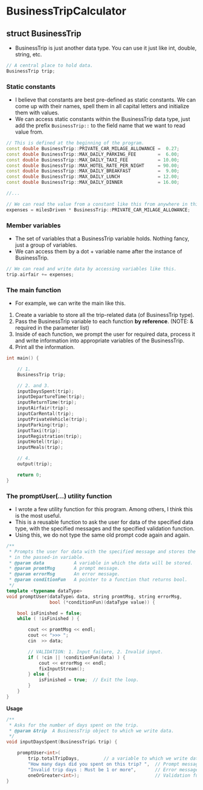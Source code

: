 # BusinessTripCalculator

## struct BusinessTrip
- BusinessTrip is just another data type. You can use it just like int, double, string, etc.
```cpp
// A central place to hold data.
BusinessTrip trip;
```

### Static constants
- I believe that constants are best pre-defined as static constants. We can come up with their names, spell them in all capital letters and initialize them with values.
- We can access static constants within the BusinessTrip data type, just add the prefix `BusinessTrip::` to the field name that we want to read value from.

```cpp
// This is defined at the beginning of the program.
const double BusinessTrip::PRIVATE_CAR_MILAGE_ALLOWANCE =  0.27;
const double BusinessTrip::MAX_DAILY_PARKING_FEE        =  6.00;
const double BusinessTrip::MAX_DAILY_TAXI_FEE           = 10.00;
const double BusinessTrip::MAX_HOTEL_RATE_PER_NIGHT     = 90.00;
const double BusinessTrip::MAX_DAILY_BREAKFAST          =  9.00;
const double BusinessTrip::MAX_DAILY_LUNCH              = 12.00;
const double BusinessTrip::MAX_DAILY_DINNER             = 16.00;

//...

// We can read the value from a constant like this from anywhere in this program.
expenses = milesDriven * BusinessTrip::PRIVATE_CAR_MILAGE_ALLOWANCE;

```

### Member variables
- The set of variables that a BusinessTrip variable holds. Nothing fancy, just a group of variables.
- We can access them by a dot + variable name after the instance of BusinessTrip.

```cpp
// We can read and write data by accessing variables like this.
trip.airfair += expenses;
```

### The main function
- For example, we can write the main like this.
1. Create a variable to store all the trip-related data (of BusinessTrip type).
2. Pass the BusinessTrip variable to each function **by reference**. (NOTE: & required in the parameter list)
3. Inside of each function, we prompt the user for required data, process it and write information into appropriate variables of the BusinessTrip.
4. Print all the information.
```cpp
int main() {

    // 1.
    BusinessTrip trip;

    // 2. and 3.
    inputDaysSpent(trip);
    inputDepartureTime(trip);
    inputReturnTime(trip);
    inputAirfair(trip);
    inputCarRental(trip);
    inputPrivateVehicle(trip);
    inputParking(trip);
    inputTaxi(trip);
    inputRegistration(trip);
    inputHotel(trip);
    inputMeals(trip);

    // 4.
    output(trip);

    return 0;
}
```

### The promptUser(...) utility function
- I wrote a few utility function for this program. Among others, I think this is the most useful.
- This is a reusable function to ask the user for data of the specified data type, with the specified messages and the specified validation function.
- Using this, we do not type the same old prompt code again and again.
```cpp
/**
 * Prompts the user for data with the specified message and stores the data
 * in the passed-in variable.
 * @param data           A variable in which the data will be stored.
 * @param promtMsg       A prompt message.
 * @param errorMsg       An error message.
 * @param conditionFun   A pointer to a function that returns bool.
 */
template <typename dataType>
void promptUser(dataType& data, string promtMsg, string errorMsg,
                bool (*conditionFun)(dataType value)) {

    bool isFinished = false;
    while ( !isFinished ) {

        cout << promtMsg << endl;
        cout << ">>> ";
        cin  >> data;

        // VALIDATION: 1. Input failure, 2. Invalid input.
        if ( !cin || !conditionFun(data) ) {
            cout << errorMsg << endl;
            fixInputStream();
        } else {
            isFinished = true;  // Exit the loop.
        }
    }
}
```

**Usage**
```cpp
/**
 * Asks for the number of days spent on the trip.
 * @param &trip  A BusinessTrip object to which we write data.
 */
void inputDaysSpent(BusinessTrip& trip) {

    promptUser<int>(
        trip.totalTripDays,         // a variable to which we write data
        "How many days did you spent on this trip? ",  // Prompt message
        "Invalid trip days : Must be 1 or more",       // Error message
        oneOrGreater<int>);                            // Validation function
}
```
